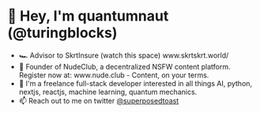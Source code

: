 <h1>👋 Hey, I'm quantumnaut (@turingblocks)</h1>
<ul>
<li> 🏎️ Advisor to SkrtInsure (watch this space) www.skrtskrt.world/</li>
<li> 🍑 Founder of NudeClub, a decentralized NSFW content platform. Register now at: www.nude.club - Content, on your terms.</li>
<li> 👀 I'm a freelance full-stack developer interested in all things AI, python, nextjs, reactjs, machine learning, quantum mechanics.</li>
<li> 📫 Reach out to me on twitter <a href="https://twitter.com/superposedtoast">@superposedtoast</a></li>
</ul>

